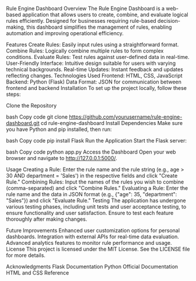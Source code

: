 Rule Engine Dashboard
Overview
The Rule Engine Dashboard is a web-based application that allows users to create, combine, and evaluate logical rules efficiently. Designed for businesses requiring rule-based decision-making, this dashboard simplifies the management of rules, enabling automation and improving operational efficiency.

Features
Create Rules: Easily input rules using a straightforward format.
Combine Rules: Logically combine multiple rules to form complex conditions.
Evaluate Rules: Test rules against user-defined data in real-time.
User-Friendly Interface: Intuitive design suitable for users with varying technical backgrounds.
Real-time Updates: Instant feedback and updates reflecting changes.
Technologies Used
Frontend: HTML, CSS, JavaScript
Backend: Python (Flask)
Data Format: JSON for communication between frontend and backend
Installation
To set up the project locally, follow these steps:

Clone the Repository

bash
Copy code
git clone https://github.com/yourusername/rule-engine-dashboard.git
cd rule-engine-dashboard
Install Dependencies Make sure you have Python and pip installed, then run:

bash
Copy code
pip install Flask
Run the Application Start the Flask server:

bash
Copy code
python app.py
Access the Dashboard Open your web browser and navigate to http://127.0.0.1:5000/.

Usage
Creating a Rule: Enter the rule name and the rule string (e.g., age > 30 AND department = 'Sales') in the respective fields and click "Create Rule."
Combining Rules: Input the names of the rules you wish to combine (comma-separated) and click "Combine Rules."
Evaluating a Rule: Enter the rule name and the data in JSON format (e.g., {"age": 35, "department": "Sales"}) and click "Evaluate Rule."
Testing
The application has undergone various testing phases, including unit tests and user acceptance testing, to ensure functionality and user satisfaction. Ensure to test each feature thoroughly after making changes.

Future Improvements
Enhanced user customization options for personal dashboards.
Integration with external APIs for real-time data evaluation.
Advanced analytics features to monitor rule performance and usage.
License
This project is licensed under the MIT License. See the LICENSE file for more details.

Acknowledgments
Flask Documentation
Python Official Documentation
HTML and CSS Reference

